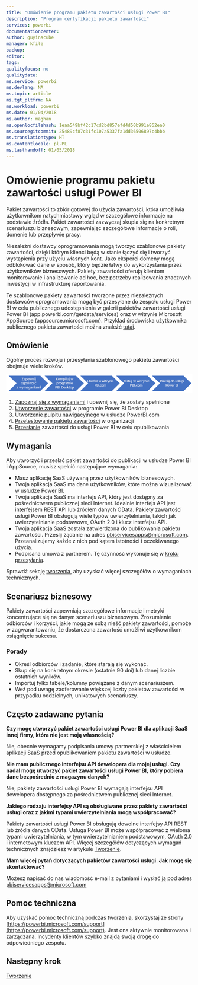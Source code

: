```yaml
---
title: "Omówienie programu pakietu zawartości usługi Power BI"
description: "Program certyfikacji pakietu zawartości"
services: powerbi
documentationcenter: 
author: guyinacube
manager: kfile
backup: 
editor: 
tags: 
qualityfocus: no
qualitydate: 
ms.service: powerbi
ms.devlang: NA
ms.topic: article
ms.tgt_pltfrm: NA
ms.workload: powerbi
ms.date: 01/04/2018
ms.author: maghan
ms.openlocfilehash: 1eaa549bf42c17cd2bd857efd4d50b991e862ea0
ms.sourcegitcommit: 25489cf87c31fc107a5337fa1dd36506897c4bbb
ms.translationtype: HT
ms.contentlocale: pl-PL
ms.lasthandoff: 01/05/2018
---
```

# <a name="overview-of-the-power-bi-service-content-pack-program"></a>Omówienie programu pakietu zawartości usługi Power BI
Pakiet zawartości to zbiór gotowej do użycia zawartości, która umożliwia użytkownikom natychmiastowy wgląd w szczegółowe informacje na podstawie źródła. Pakiet zawartości zazwyczaj skupia się na konkretnym scenariuszu biznesowym, zapewniając szczegółowe informacje o roli, domenie lub przepływie pracy.

Niezależni dostawcy oprogramowania mogą tworzyć szablonowe pakiety zawartości, dzięki którym klienci będą w stanie łączyć się i tworzyć wystąpienia przy użyciu własnych kont. Jako eksperci domeny mogą odblokować dane w sposób, który będzie łatwy do wykorzystania przez użytkowników biznesowych. Pakiety zawartości oferują klientom monitorowanie i analizowanie ad hoc, bez potrzeby realizowania znacznych inwestycji w infrastrukturę raportowania. 

Te szablonowe pakiety zawartości tworzone przez niezależnych dostawców oprogramowania mogą być przesyłane do zespołu usługi Power BI w celu publicznego udostępnienia w galerii pakietów zawartości usługi Power BI (app.powerbi.com/getdata/services) oraz w witrynie Microsoft AppSource (appsource.microsoft.com). Przykład środowiska użytkownika publicznego pakietu zawartości można znaleźć [tutaj](template-content-pack-experience.md).

## <a name="overview"></a>Omówienie
Ogólny proces rozwoju i przesyłania szablonowego pakietu zawartości obejmuje wiele kroków.

 ![Proces](media/service-content-pack-overview/developer-content-pack-overview.png)

1. [Zapoznaj się z wymaganiami](#requirements) i upewnij się, że zostały spełnione
2. [Utworzenie zawartości](template-content-pack-authoring.md#queries) w programie Power BI Desktop
3. [Utworzenie pulpitu nawigacyjnego](template-content-pack-authoring.md#dashboard) w usłudze PowerBI.com
4. [Przetestowanie pakietu zawartości](template-content-pack-testing.md) w organizacji
5. [Przesłanie](template-content-pack-testing.md#submission) zawartości do usługi Power BI w celu opublikowania

<a name="requirements"></a>

## <a name="requirements"></a>Wymagania
Aby utworzyć i przesłać pakiet zawartości do publikacji w usłudze Power BI i AppSource, musisz spełnić następujące wymagania:

* Masz aplikację SaaS używaną przez użytkowników biznesowych.
* Twoja aplikacja SaaS ma dane użytkowników, które można wizualizować w usłudze Power BI.
* Twoja aplikacja SaaS ma interfejs API, który jest dostępny za pośrednictwem publicznej sieci Internet. Idealnie interfejs API jest interfejsem REST API lub źródłem danych OData. Pakiety zawartości usługi Power BI obsługują wiele typów uwierzytelniania, takich jak uwierzytelnianie podstawowe, OAuth 2.0 i klucz interfejsu API. 
* Twoja aplikacja SaaS została zatwierdzona do publikowania pakietu zawartości. Prześlij żądanie na adres pbiservicesapps@microsoft.com. Przeanalizujemy każde z nich pod kątem istotności i oczekiwanego użycia. 
* Podpisana umowa z partnerem. Tę czynność wykonuje się w [kroku przesyłania](template-content-pack-testing.md#submission).

Sprawdź sekcję [tworzenia](template-content-pack-authoring.md), aby uzyskać więcej szczegółów o wymaganiach technicznych.

## <a name="business-scenario"></a>Scenariusz biznesowy
Pakiety zawartości zapewniają szczegółowe informacje i metryki koncentrujące się na danym scenariuszu biznesowym. Zrozumienie odbiorców i korzyści, jakie mogą ze sobą nieść pakiety zawartości, pomoże w zagwarantowaniu, że dostarczona zawartość umożliwi użytkownikom osiągnięcie sukcesu.

### <a name="tips"></a>Porady
* Określ odbiorców i zadanie, które starają się wykonać.  
* Skup się na konkretnym okresie (ostatnie 90 dni) lub danej liczbie ostatnich wyników.  
* Importuj tylko tabele/kolumny powiązane z danym scenariuszem.  
* Weź pod uwagę zaoferowanie większej liczby pakietów zawartości w przypadku oddzielnych, unikatowych scenariuszy.  

## <a name="frequently-asked-questions"></a>Często zadawane pytania
**Czy mogę utworzyć pakiet zawartości usługi Power BI dla aplikacji SaaS innej firmy, która nie jest moją własnością?**

Nie, obecnie wymagamy podpisania umowy partnerskiej z właścicielem aplikacji SaaS przed opublikowaniem pakietu zawartości w usłudze.

**Nie mam publicznego interfejsu API dewelopera dla mojej usługi. Czy nadal mogę utworzyć pakiet zawartości usługi Power BI, który pobiera dane bezpośrednio z magazynu danych?**

Nie, pakiety zawartości usługi Power BI wymagają interfejsu API dewelopera dostępnego za pośrednictwem publicznej sieci Internet.

**Jakiego rodzaju interfejsy API są obsługiwane przez pakiety zawartości usługi oraz z jakimi typami uwierzytelniania mogą współpracować?**

Pakiety zawartości usługi Power BI obsługują dowolne interfejsy API REST lub źródła danych OData. Usługa Power BI może współpracować z wieloma typami uwierzytelniania, w tym uwierzytelnianiem podstawowym, OAuth 2.0 i internetowym kluczem API. Więcej szczegółów dotyczących wymagań technicznych znajdziesz w artykule [Tworzenie](template-content-pack-authoring.md#dashboard).

**Mam więcej pytań dotyczących pakietów zawartości usługi. Jak mogę się skontaktować?**

Możesz napisać do nas wiadomość e-mail z pytaniami i wysłać ją pod adres pbiservicesapps@microsoft.com

## <a name="support"></a>Pomoc techniczna
Aby uzyskać pomoc techniczną podczas tworzenia, skorzystaj ze strony [https://powerbi.microsoft.com/support](https://powerbi.microsoft.com/support). Jest ona aktywnie monitorowana i zarządzana. Incydenty klientów szybko znajdą swoją drogę do odpowiedniego zespołu.

## <a name="next-step"></a>Następny krok
[Tworzenie](template-content-pack-authoring.md)

